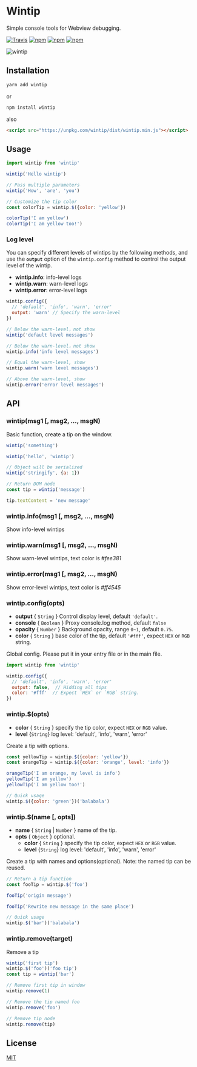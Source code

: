 # Wintip

Simple console tools for Webview debugging.

[![Travis](https://img.shields.io/travis/vv314/wintip.svg?style=flat-square)](https://travis-ci.org/vv314/wintip) [![npm](https://img.shields.io/npm/dw/wintip.svg?style=flat-square)](https://www.npmjs.com/package/wintip) [![npm](https://img.shields.io/npm/v/wintip.svg?style=flat-square)](https://www.npmjs.com/package/wintip) [![npm](https://img.shields.io/npm/l/wintip.svg?style=flat-square)](https://opensource.org/licenses/MIT)

![wintip](https://raw.githubusercontent.com/vv314/wintip/master/screenshots/wintip.png)

## Installation

```bash
yarn add wintip
```

or

```bash
npm install wintip
```

also

```html
<script src="https://unpkg.com/wintip/dist/wintip.min.js"></script>
```

## Usage

```javascript
import wintip from 'wintip'

wintip('Hello wintip')

// Pass multiple parameters
wintip('How', 'are', 'you')

// Customize the tip color
const colorTip = wintip.$({color: 'yellow'})

colorTip('I am yellow')
colorTip('I am yellow too!')
```

### Log level

You can specify different levels of wintips by the following methods, and use the   **`output`**  option of the `wintip.config` method to control the output level of the wintip.

- **wintip.info**: info-level logs
- **wintip.warn**: warn-level logs
- **wintip.error**: error-level logs

```javascript
wintip.config({
  // 'default', 'info', 'warn', 'error'
  output: 'warn' // Specify the warn-level
})

// Below the warn-level，not show
wintip('default level messages')

// Below the warn-level，not show
wintip.info('info level messages')

// Equal the warn-level, show
wintip.warn('warn level messages')

// Above the warn-level, show
wintip.error('error level messages')
```

## API

### wintip(msg1 [, msg2, ..., msgN)

Basic function, create a tip on the window.

```javascript
wintip('something')

wintip('hello', 'wintip')

// Object will be serialized
wintip('stringify', {a: 1})

// Return DOM node
const tip = wintip('message')

tip.textContent = 'new message'
```

### wintip.info(msg1 [, msg2, ..., msgN)

Show info-level wintips

### wintip.warn(msg1 [, msg2, ..., msgN)

Show warn-level wintips, text color is *#fee381*

### wintip.error(msg1 [, msg2, ..., msgN)

Show error-level wintips, text color is *#ff4545*

### wintip.config(opts)

- **output** { `String` } Control display level, default `'default'`.
- **console** { `Boolean` } Proxy console.log method, default `false`
- **opacity** { `Number` } Background opacity, range `0~1`, default `0.75`.
- **color** { `String` } base color of the tip, default `'#fff'`, expect `HEX` or `RGB` string.

Global config. Please put it in your entry file or in the main file.

```javascript
import wintip from 'wintip'

wintip.config({
  // 'default', 'info', 'warn', 'error'
  output: false,  // Hidding all tips
  color: '#fff'  // Expect `HEX` or `RGB` string.
})
```

### wintip.$(opts)
- **color** { `String` } specify the tip color, expect `HEX` or `RGB` value.
- **level** {`String`} log level: 'default', 'info', 'warn', 'error'

Create a tip with options.

```javascript
const yellowTip = wintip.$({color: 'yellow'})
const orangeTip = wintip.$({color: 'orange', level: 'info'})

orangeTip('I am orange, my level is info')
yellowTip('I am yellow')
yellowTip('I am yellow too!')

// Quick usage
wintip.$({color: 'green'})('balabala')
```

### wintip.$(name [, opts])

- **name** { `String` | `Number` } name of the tip.
- **opts** { `Object` }  optional.
    - **color** { `String` } specify the tip color, expect `HEX` or `RGB` value.
    - **level** {`String`} log level: 'default', 'info', 'warn', 'error'


Create a tip with names and options(optional).
Note: the named tip can be reused.

```javascript
// Return a tip function
const fooTip = wintip.$('foo')

fooTip('origin message')

fooTip('Rewrite new message in the same place')

// Quick usage
wintip.$('bar')('balabala')
```

### wintip.remove(target)

Remove a tip

```javascript
wintip('first tip')
wintip.$('foo')('foo tip')
const tip = wintip('bar')

// Remove first tip in window
wintip.remove(1)

// Remove the tip named foo
wintip.remove('foo')

// Remove tip node
wintip.remove(tip)
```

## License

[MIT](https://opensource.org/licenses/MIT)
